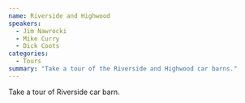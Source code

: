 ```yaml
---
name: Riverside and Highwood
speakers:
  - Jim Nawrocki
  - Mike Curry
  - Dick Coots
categories:
  - Tours
summary: "Take a tour of the Riverside and Highwood car barns."
---
```


Take a tour of Riverside car barn.

